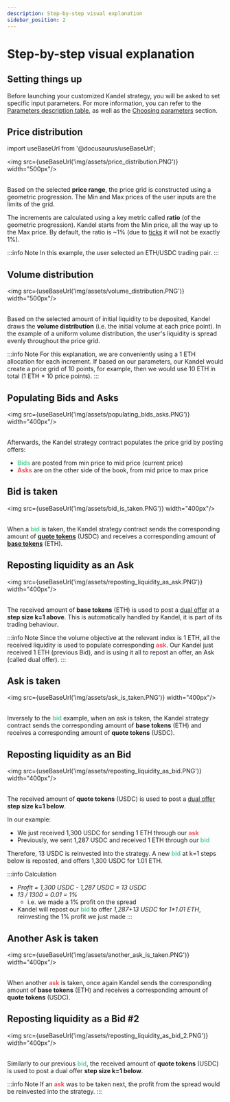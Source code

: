 ```yaml
---
description: Step-by-step visual explanation
sidebar_position: 2
---
```



# Step-by-step visual explanation


## Setting things up

Before launching your customized Kandel strategy, you will be asked to set specific input parameters. For more information, you can refer to the [Parameters description table](./parameters.md), as well as the [Choosing parameters](./choosing-parameters.md) section.


## Price distribution

import useBaseUrl from '@docusaurus/useBaseUrl';

<img src={useBaseUrl('img/assets/price_distribution.PNG')} width="500px"/><br /><br />

Based on the selected **price range**, the price grid is constructed using a geometric progression. The Min and Max prices of the user inputs are the limits of the grid. 

The increments are calculated using a key metric called **ratio** (of the geometric progression). Kandel starts from the Min price, all the way up to the Max price.
By default, the ratio is ~1% (due to [ticks](/docs/developers/terms/tick.md) it will not be exactly 1%).

:::info Note
In this example, the user selected an ETH/USDC trading pair.
:::

## Volume distribution

<img src={useBaseUrl('img/assets/volume_distribution.PNG')} width="500px"/><br /><br />

Based on the selected amount of initial liquidity to be deposited, Kandel draws the **volume distribution** (i.e. the initial volume at each price point).
In the example of a uniform volume distribution, the user's liquidity is spread evenly throughout the price grid.<br />

:::info Note
For this explanation, we are conveniently using a 1 ETH allocation for each increment. If based on our parameters, our Kandel would create a price grid of 10 points, for example, then we would use 10 ETH in total (1 ETH * 10 price points).
:::

## Populating Bids and Asks

<img src={useBaseUrl('img/assets/populating_bids_asks.PNG')} width="400px"/><br /><br />

Afterwards, the Kandel strategy contract populates the price grid by posting offers:

* **<font color="#5cd19b">Bids</font>** are posted from min price to mid price (current price)
* **<font color="#eb525a">Asks</font>** are on the other side of the book, from mid price to max price


## Bid is taken

<img src={useBaseUrl('img/assets/bid_is_taken.PNG')} width="400px"/><br /><br />

When a **<font color="#5cd19b">bid</font>** is taken, the Kandel strategy contract sends the corresponding amount of [**quote tokens**](../../../developers/terms/base-quote.md) (USDC) and receives a corresponding amount of [**base tokens**](../../../developers/terms/base-quote.md) (ETH). 


## Reposting liquidity as an Ask

<img src={useBaseUrl('img/assets/reposting_liquidity_as_ask.PNG')} width="400px"/><br /><br />

The received amount of **base tokens** (ETH) is used to post a [dual offer](/docs/developers/terms/dual-offer.md) at a **step size k=1 above**. This is automatically handled by Kandel, it is part of its trading behaviour.

:::info Note
Since the volume objective at the relevant index is 1 ETH, all the received liquidity is used to populate corresponding **<font color="#eb525a">ask</font>**. Our Kandel just received 1 ETH (previous Bid), and is using it all to repost an offer, an Ask (called dual offer).
:::

## Ask is taken

<img src={useBaseUrl('img/assets/ask_is_taken.PNG')} width="400px"/><br /><br />

Inversely to the **<font color="#5cd19b">bid</font>** example, when an ask is taken, the Kandel strategy contract sends the corresponding amount of **base tokens** (ETH) and receives a corresponding amount of **quote tokens** (USDC). 


## Reposting liquidity as an Bid

<img src={useBaseUrl('img/assets/reposting_liquidity_as_bid.PNG')} width="400px"/><br /><br />

The received amount of **quote tokens** (USDC) is used to post a [dual offer](/docs/developers/terms/dual-offer.md) **step size k=1 below**.

In our example:

* We just received 1,300 USDC for sending 1 ETH through our **<font color="#eb525a">ask</font>**
* Previously, we sent 1,287 USDC and received 1 ETH through our **<font color="#5cd19b">bid</font>**

Therefore, 13 USDC is reinvested into the strategy. A new **<font color="#5cd19b">bid</font>** at k=1 steps below is reposted, and offers 1,300 USDC for 1.01 ETH.

:::info Calculation
* _Profit = 1,300 USDC - 1,287 USDC = 13 USDC_
* _13 / 1300 = 0.01 = 1%_
    * i.e. we made a 1% profit on the spread
* Kandel will repost our **<font color="#5cd19b">bid</font>** to offer _1,287+13 USDC_ for _1*1.01 ETH_, reinvesting the 1% profit we just made
:::

## Another Ask is taken

<img src={useBaseUrl('img/assets/another_ask_is_taken.PNG')} width="400px"/><br /><br />

When another **<font color="#eb525a">ask</font>** is taken, once again Kandel sends the corresponding amount of **base tokens** (ETH) and receives a corresponding amount of **quote tokens** (USDC). 

## Reposting liquidity as a Bid #2

<img src={useBaseUrl('img/assets/reposting_liquidity_as_bid_2.PNG')} width="400px"/><br /><br />

Similarly to our previous **<font color="#5cd19b">bid</font>**, the received amount of **quote tokens** (USDC) is used to post a dual offer **step size k=1 below**.

:::info Note
If an **<font color="#eb525a">ask</font>** was to be taken next, the profit from the spread would be reinvested into the strategy.
:::